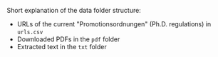 Short explanation of the data folder structure:
- URLs of the current "Promotionsordnungen" (Ph.D. regulations) in `urls.csv`
- Downloaded PDFs in the `pdf` folder
- Extracted text in the `txt` folder
